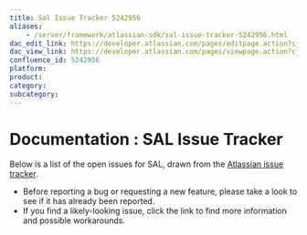 ```yaml
---
title: Sal Issue Tracker 5242956
aliases:
    - /server/framework/atlassian-sdk/sal-issue-tracker-5242956.html
dac_edit_link: https://developer.atlassian.com/pages/editpage.action?cjm=wozere&pageId=5242956
dac_view_link: https://developer.atlassian.com/pages/viewpage.action?cjm=wozere&pageId=5242956
confluence_id: 5242956
platform:
product:
category:
subcategory:
---
```

# Documentation : SAL Issue Tracker

Below is a list of the open issues for SAL, drawn from the <a href="https://studio.atlassian.com/browse/SAL" class="external-link">Atlassian issue tracker</a>.

-   Before reporting a bug or requesting a new feature, please take a look to see if it has already been reported.
-   If you find a likely-looking issue, click the link to find more information and possible workarounds.

 

















































































































































































































































































































